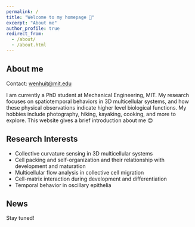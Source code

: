 ```yaml
---
permalink: /
title: "Welcome to my homepage 🌳"
excerpt: "About me"
author_profile: true
redirect_from: 
  - /about/
  - /about.html
---
```


About me
----
Contact: [wenhuit@mit.edu](wenhuit@mit.edu)

I am currently a PhD student at Mechanical Engineering, MIT. My research focuses on spatiotemporal behaviors in 3D multicellular systems, and how these physical observations indicate higher level biological functions. My hobbies include photography, hiking, kayaking, cooking, and more to explore. This website gives a brief introduction about me 😊



Research Interests 
----
* Collective curvature sensing in 3D multicellular systems
* Cell packing and self-organization and their relationship with development and maturation
* Multicellular flow analysis in collective cell migration
* Cell-matrix interaction during development and differentiation
* Temporal behavior in oscillary epithelia


News
----
Stay tuned!




